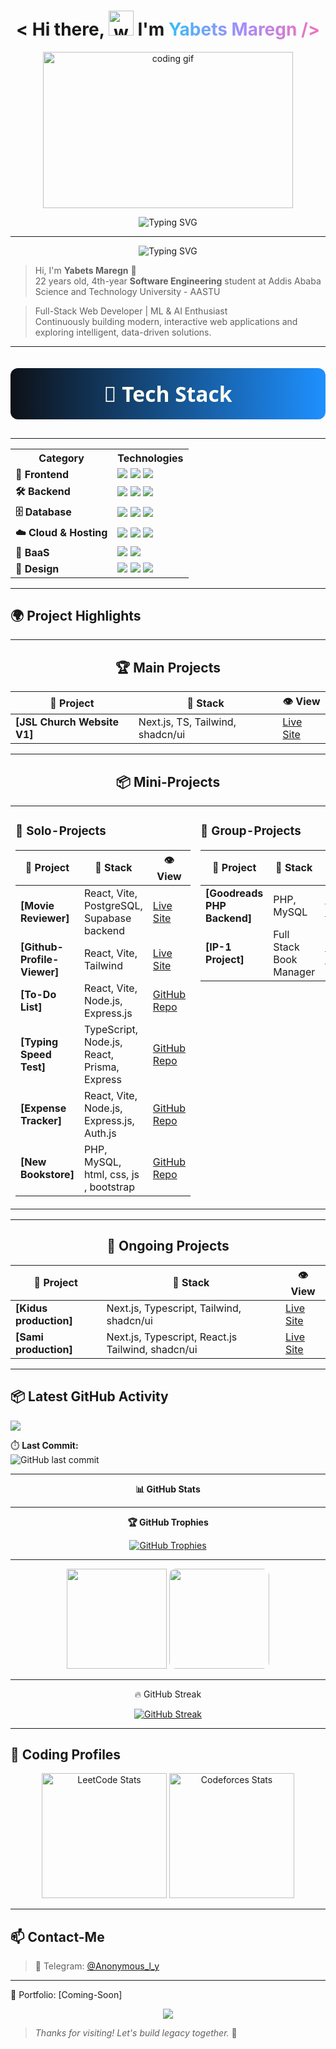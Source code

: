 <h1 align="center">
 < Hi there, <img src="https://media.giphy.com/media/hvRJCLFzcasrR4ia7z/giphy.gif" alt="waving hand" height="40"/> I'm 
  <span style="background: linear-gradient(90deg, #38BDF8, #A78BFA, #F472B6); -webkit-background-clip: text; color: transparent;">
    Yabets Maregn />
  </span>
</h1>

<p align="center">
  <img src="https://media.giphy.com/media/qgQUggAC3Pfv687qPC/giphy.gif" height="250" width="400" alt="coding gif" />
</p>

<p align="center">
 <img src="https://readme-typing-svg.demolab.com?font=Fira+Code&size=29&duration=3000&pause=1000&color=38BDF8&center=true&vCenter=true&width=600&lines=Hey+there!+I'm+Yabets+%2F+Anon.;Frontend+Developer;Backend+Developer;Database+Management;Fullstack+Web+Developer;Machine+Learning+Enthusiast" alt="Typing SVG" />
</p>

---
<p align="center">
  <img src="https://readme-typing-svg.demolab.com?font=Fira+Code&size=24&duration=3000&pause=1000&color=F87171&center=true&vCenter=true&width=220&lines=About+Me" alt="Typing SVG" />
</p>
<!-- <table style="width: 100%; border-collapse: collapse; text-align: left;">
  <tr>
    <td style="padding: 10px; border: 1px solid #ddd;">
    </td>
  </tr>
  <tr>
    <td style="padding: 10px; border: 1px solid #ddd;">
       <strong> Passionate Full-Stack Web Developer</strong> with a proven track record of creating interactive, scalable web applications that deliver seamless user experiences.
    </td>
  </tr>
  <tr>
    <td style="padding: 10px; border: 1px solid #ddd;">
    </td>
  </tr>
  <tr>
    <td style="padding: 10px; border: 1px solid #ddd;">
       Actively working with <strong>Next.js, TypeScript, TailwindCSS, React, Node.js, PostgreSQL, MongoDB</strong>, and <strong>REST/GraphQL APIs</strong> to build modern, full-stack applications.
    </td>
  </tr>
  <tr>
    <td style="padding: 10px; border: 1px solid #ddd;">
    </td>
  </tr>
  <tr>
    <td style="padding: 10px; border: 1px solid #ddd;">
       Proficient in handling <strong>authentication (Auth.js, Clerk, Firebase, Supabase)</strong>, <strong>state management (Zustand, React Query)</strong>, and optimizing performance for high-quality user experiences.
    </td>
  </tr>
  <tr>
    <td style="padding: 10px; border: 1px solid #ddd;">
    </td>
  </tr>
  <tr>
    <td style="padding: 10px; border: 1px solid #ddd;">
       Exploring the world of <strong>Machine Learning(ML), Artificial Intelligence(AI), and Data Analytics(DA)</strong> to add intelligent, data-driven features to my projects.
    </td>
  </tr>
  <tr>
    <td style="padding: 10px; border: 1px solid #ddd;">
    </td>
  </tr>
  <tr>
    <td style="padding: 10px; border: 1px solid #ddd;">
       Continuously learning, iterating, and shipping solutions to push the boundaries of what's possible.
    </td>
  </tr>
    
</table> -->

<div >

> Hi, I'm **Yabets Maregn** 👋  
> 22 years old, 4th-year **Software Engineering** student at Addis Ababa Science and Technology University -  AASTU

> Full-Stack Web Developer | ML & AI Enthusiast  
> Continuously building modern, interactive web applications and exploring intelligent, data-driven solutions.

  
</div>



---

<p align="center" style="background: linear-gradient(90deg, #0D1117, #1E90FF); padding: 18px 0; border-radius: 12px; color: #FFFFF0; font-weight: 700; font-size: 2.4em; margin-bottom: 30px; font-family: 'Segoe UI', Tahoma, Geneva, Verdana, sans-serif;">
  🧰 Tech Stack
</p>

---

<div align="center">

<table>
  <tr>
    <th>Category</th>
    <th>Technologies</th>
  </tr>

  <tr>
    <td><b>🎨 Frontend</b></td>
    <td>
      <img src="https://img.shields.io/badge/-Next.js-000?style=for-the-badge&logo=next.js" />
      <img src="https://img.shields.io/badge/-React-20232A?style=for-the-badge&logo=react" />
      <img src="https://img.shields.io/badge/-TypeScript-3178C6?style=for-the-badge&logo=typescript" />
    </td>
  </tr>

  <tr>
    <td><b>🛠️ Backend</b></td>
    <td>
      <img src="https://img.shields.io/badge/-Node.js-339933?style=for-the-badge&logo=node.js" />
      <img src="https://img.shields.io/badge/-Express.js-000000?style=for-the-badge&logo=express" />
      <img src="https://img.shields.io/badge/-PHP-777BB4?style=for-the-badge&logo=php" />
    </td>
  </tr>

  <tr>
    <td><b>🗄️ Database</b></td>
    <td>
      <img src="https://img.shields.io/badge/-MySQL-4479A1?style=for-the-badge&logo=mysql" />
      <img src="https://img.shields.io/badge/-MongoDB-47A248?style=for-the-badge&logo=mongodb" />
      <img src="https://img.shields.io/badge/-PostgreSQL-336791?style=for-the-badge&logo=postgresql" />
    </td>
  </tr>

  <tr>
    <td><b>☁️ Cloud & Hosting</b></td>
    <td>
      <img src="https://img.shields.io/badge/-AWS-232F3E?style=for-the-badge&logo=amazon-aws" />
      <img src="https://img.shields.io/badge/-Netlify-00C7B7?style=for-the-badge&logo=netlify" />
      <img src="https://img.shields.io/badge/-Vercel-000000?style=for-the-badge&logo=vercel" />
    </td>
  </tr>

  <tr>
    <td><b>🔌 BaaS</b></td>
    <td>
      <img src="https://img.shields.io/badge/-Supabase-3ECF8E?style=for-the-badge&logo=supabase&logoColor=white" />
      <img src="https://img.shields.io/badge/-Firebase-FFCA28?style=for-the-badge&logo=firebase&logoColor=black" />
    </td>
  </tr>

  

  <tr>
    <td><b>🎨 Design</b></td>
    <td>
      <img src="https://img.shields.io/badge/-Figma-F24E1E?style=for-the-badge&logo=figma" />
      <img src="https://img.shields.io/badge/-AdobeXD-FF61F6?style=for-the-badge&logo=adobexd" />
      <img src="https://img.shields.io/badge/-Sketch-F7B500?style=for-the-badge&logo=sketch" />
    </td>
  </tr>
</table>

</div>



---
<p align="center"> 
  
## 🌍 Project Highlights 
  
</p>

---
  

<div align="center">

## 🏆 Main Projects

| 🚀 Project | 🔧 Stack | 👁️ View |
|-----------|----------|---------|
| **[JSL Church Website V1]** | Next.js, TS, Tailwind, shadcn/ui | [Live Site](https://jsl-evvu.vercel.app/) |

---

## 📦 Mini-Projects

<table>
<tr>
<td valign="top" width="40%">

### 👤 Solo-Projects
| 🚀 Project                  | 🔧 Stack                                     | 👁️ View                                                           |
|-----------------------------|---------------------------------------------|-------------------------------------------------------------------|
| **[Movie Reviewer]**        | React, Vite, PostgreSQL, Supabase backend   | [Live Site](https://movie-search-app-rho-azure.vercel.app/)       |
| **[Github-Profile-Viewer]** | React, Vite, Tailwind                       | [Live Site](https://github-profile-viewer-phi-lemon.vercel.app/)  |
| **[To-Do List]**            | React, Vite, Node.js, Express.js            | [GitHub Repo](https://github.com/anon381/to-do-list)              |
| **[Typing Speed Test]**     | TypeScript, Node.js, React, Prisma, Express | [GitHub Repo](https://github.com/anon381/Typing-Speed-Test)       |
| **[Expense Tracker]**       | React, Vite, Node.js, Express.js, Auth.js   | [GitHub Repo](https://github.com/anon381/Expense-Tracker)         |
| **[New Bookstore]**         | PHP, MySQL, html, css, js , bootstrap       | [GitHub Repo](https://github.com/anon381/new_bookstore-main)      |


</td>
<td valign="top" width="50%">

### 🤝 Group-Projects
| 🚀 Project | 🔧 Stack | 👁️ View |
|-----------|----------|---------|
| **[Goodreads PHP Backend]** | PHP, MySQL | [GitHub Repo](https://github.com/anon381/goodreads-php-backend) |
| **[IP-1 Project]** | Full Stack Book Manager | [GitHub Repo](https://github.com/anon381/IP-1-Project) |

</td>
</tr>
</table>

---
## 🚧 Ongoing Projects

| 🚀 Project | 🔧 Stack | 👁️ View |
|-----------|----------|---------|
| **[Kidus production]** | Next.js, Typescript, Tailwind, shadcn/ui | [Live Site](https://kidus-production.vercel.app/) |
| **[Sami production]** | Next.js, Typescript, React.js Tailwind, shadcn/ui | [Live Site](https://v0-interactive-production-website.vercel.app/) |


---

</div>




## 📦 Latest GitHub Activity
<img src="https://github-readme-activity-graph.vercel.app/graph?username=anon381&bg_color=0D1117&color=1E90FF&line=1E90FF&point=FFFFFF&area=true" />


⏱️ **Last Commit:**  
![GitHub last commit](https://img.shields.io/github/last-commit/anon381/leetcode?style=for-the-badge)

---
<p align="center" style=" font-weight: bold; margin: 0;">
  📊 GitHub Stats
</p>

---



<p align="center" style=" font-weight: bold; margin: 0;">
  🏆 GitHub Trophies
</p>
<p align="center">
  <a href="https://github.com/ryo-ma/github-profile-trophy">
    <img src="https://github-profile-trophy.vercel.app/?username=anon381&theme=algolia&column=7&margin-w=10&margin-h=10&no-bg=true&no-frame=true" alt="GitHub Trophies"/>
  </a>
</p>


---



<p align="center">
  <!-- GitHub Stats -->
<img src="https://github-readme-stats.vercel.app/api?username=anon381&show_icons=true&count_private=true&bg_color=0D1117&title_color=00BFFF&text_color=FFFFFF&icon_color=FF8C00" height="160"/>


  <!-- Top Languages -->
 

<a href="https://github.com/anon381" target="_blank" style="display:inline-block;">
  <img 
    src="https://github-readme-stats.vercel.app/api/top-langs/?username=anon381&layout=compact&bg_color=0D1117&title_color=33CCFF&text_color=FFFFFF&icon_color=33CCFF" 
    height="160" 
    style="border-radius:10px; transition: transform 0.3s ease, box-shadow 0.3s ease;"
    onmouseover="this.style.transform='scale(1.05)'; this.style.boxShadow='0 0 15px rgba(51,204,255,0.6)';"
    onmouseout="this.style.transform='scale(1)'; this.style.boxShadow='none';"
  />
</a>


</p>

---

<p align="center">
  🔥 GitHub Streak
</p>


<p align="center">
  <a href="https://github.com/denvercoder1/github-readme-streak-stats">
    <img 
      src="https://streak-stats.demolab.com?user=anon381&background=0D1117&ring=33CCFF&fire=33CCFF&currStreakLabel=FFFFFF&sideLabels=FFFFFF&dates=FFFFFF&sideNums=FFFFFF&currStreakNum=33CCFF&stroke=33CCFF" 
      alt="GitHub Streak" 
    />
  </a>
</p>






---

## 🧠 Coding Profiles


<p align="center"> <img src="https://leetcard.jacoblin.cool/anonized?theme=dark&bg_color=0D1117&font=Fira+Code&ext=contest&ext_color=1E90FF&ext_opacity=100&font_color=FFFFF0" height="200" alt="LeetCode Stats"/> <img src="https://codeforces-readme-stats.vercel.app/api/card?username=anonized&theme=github_dark&title_color=FFFFF0&icon_color=1E90FF&text_color=FFFFF0&bg_color=0D1117" height="200" alt="Codeforces Stats"/> </p>





---

## 📫 Contact-Me

>📧 Telegram: [@Anonymous_l_y](https://t.me/Anonymous_l_y)
------------------------------------
📂 Portfolio: [Coming-Soon]  
<p align="center">
  <img src="https://capsule-render.vercel.app/api?type=waving&color=38BDF8&height=120&section=footer"/>
</p>

> _Thanks for visiting! Let's build legacy together._ 🚀
